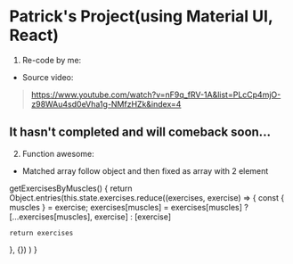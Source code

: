 # Patrick's Project(using Material UI, React)
1. Re-code by me:
* Source video:
> https://www.youtube.com/watch?v=nF9q_fRV-1A&list=PLcCp4mjO-z98WAu4sd0eVha1g-NMfzHZk&index=4

## It hasn't completed and will comeback soon... 

2. Function awesome:
* Matched array follow object and then fixed as array with 2 element

getExercisesByMuscles() {
  return Object.entries(this.state.exercises.reduce((exercises, exercise) => {
    const { muscles } = exercise;
    exercises[muscles] = exercises[muscles]
      ? [...exercises[muscles], exercise]
      : [exercise]

    return exercises
  }, {})
  )
} 